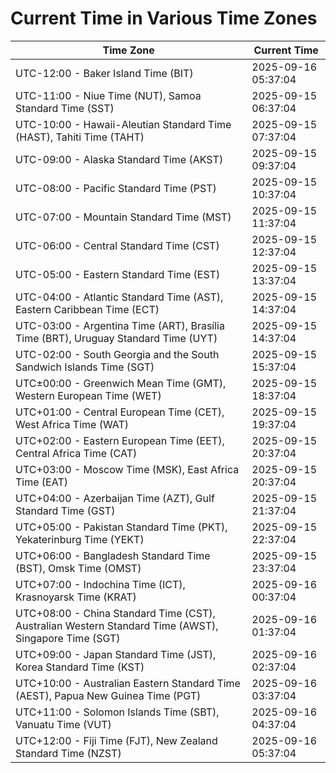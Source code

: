 # Current Time in Various Time Zones

| Time Zone | Current Time |
|-----------|--------------|
| UTC-12:00 - Baker Island Time (BIT) | 2025-09-16 05:37:04 |
| UTC-11:00 - Niue Time (NUT), Samoa Standard Time (SST) | 2025-09-15 06:37:04 |
| UTC-10:00 - Hawaii-Aleutian Standard Time (HAST), Tahiti Time (TAHT) | 2025-09-15 07:37:04 |
| UTC-09:00 - Alaska Standard Time (AKST) | 2025-09-15 09:37:04 |
| UTC-08:00 - Pacific Standard Time (PST) | 2025-09-15 10:37:04 |
| UTC-07:00 - Mountain Standard Time (MST) | 2025-09-15 11:37:04 |
| UTC-06:00 - Central Standard Time (CST) | 2025-09-15 12:37:04 |
| UTC-05:00 - Eastern Standard Time (EST) | 2025-09-15 13:37:04 |
| UTC-04:00 - Atlantic Standard Time (AST), Eastern Caribbean Time (ECT) | 2025-09-15 14:37:04 |
| UTC-03:00 - Argentina Time (ART), Brasília Time (BRT), Uruguay Standard Time (UYT) | 2025-09-15 14:37:04 |
| UTC-02:00 - South Georgia and the South Sandwich Islands Time (SGT) | 2025-09-15 15:37:04 |
| UTC±00:00 - Greenwich Mean Time (GMT), Western European Time (WET) | 2025-09-15 18:37:04 |
| UTC+01:00 - Central European Time (CET), West Africa Time (WAT) | 2025-09-15 19:37:04 |
| UTC+02:00 - Eastern European Time (EET), Central Africa Time (CAT) | 2025-09-15 20:37:04 |
| UTC+03:00 - Moscow Time (MSK), East Africa Time (EAT) | 2025-09-15 20:37:04 |
| UTC+04:00 - Azerbaijan Time (AZT), Gulf Standard Time (GST) | 2025-09-15 21:37:04 |
| UTC+05:00 - Pakistan Standard Time (PKT), Yekaterinburg Time (YEKT) | 2025-09-15 22:37:04 |
| UTC+06:00 - Bangladesh Standard Time (BST), Omsk Time (OMST) | 2025-09-15 23:37:04 |
| UTC+07:00 - Indochina Time (ICT), Krasnoyarsk Time (KRAT) | 2025-09-16 00:37:04 |
| UTC+08:00 - China Standard Time (CST), Australian Western Standard Time (AWST), Singapore Time (SGT) | 2025-09-16 01:37:04 |
| UTC+09:00 - Japan Standard Time (JST), Korea Standard Time (KST) | 2025-09-16 02:37:04 |
| UTC+10:00 - Australian Eastern Standard Time (AEST), Papua New Guinea Time (PGT) | 2025-09-16 03:37:04 |
| UTC+11:00 - Solomon Islands Time (SBT), Vanuatu Time (VUT) | 2025-09-16 04:37:04 |
| UTC+12:00 - Fiji Time (FJT), New Zealand Standard Time (NZST) | 2025-09-16 05:37:04 |
